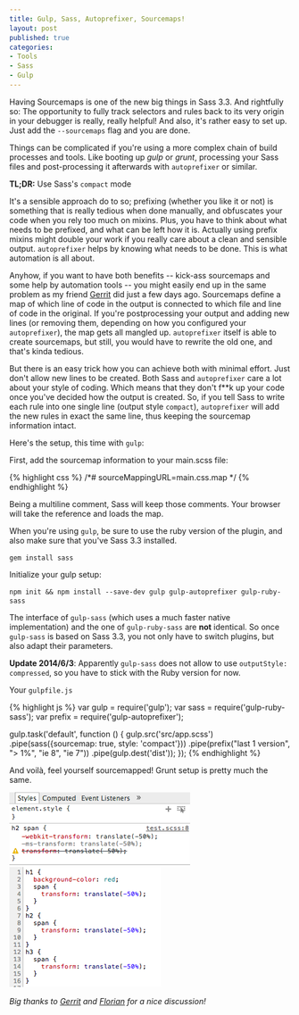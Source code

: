 ```yaml
---
title: Gulp, Sass, Autoprefixer, Sourcemaps!
layout: post
published: true
categories:
- Tools
- Sass
- Gulp
---
```

Having Sourcemaps is one of the new big things in Sass 3.3. And rightfully so: The opportunity to fully track selectors and rules back to its very origin in your debugger is really, really helpful! And also, it's rather easy to set up. Just add the `--sourcemaps` flag and you are done.

Things can be complicated if you're using a more complex chain of build processes and tools. Like booting up *gulp* or *grunt*, processing your Sass files and post-processing it afterwards with `autoprefixer` or similar.

**TL;DR:** Use Sass's `compact` mode

It's a sensible approach do to so; prefixing (whether you like it or not) is something that is really tedious when done manually, and obfuscates your code when you rely too much on mixins. Plus, you have to think about what needs to be prefixed, and what can be left how it is. Actually using prefix mixins might double your work if you really care about a clean and sensible output. `autoprefixer` helps by knowing what needs to be done. This is what automation is all about.

Anyhow, if you want to have both benefits -- kick-ass sourcemaps and some help by automation tools -- you might easily end up in the same problem as my friend [Gerrit](http://praegnanz.de) did just a few days ago. Sourcemaps define a map of which line of code in the output is connected to which file and line of code in the original. If you're postprocessing your output and adding new lines (or removing them, depending on how you configured your `autoprefixer`), the map gets all mangled up. `autoprefixer` itself is able to create sourcemaps, but still, you would have to rewrite the old one, and that's kinda tedious.

But there is an easy trick how you can achieve both with minimal effort. Just don't allow  new lines to be created. Both Sass and `autoprefixer` care a lot about your style of coding. Which means that they don't f**k up your code once you've decided how the output is created. So, if you tell Sass to write each rule into one single line (output style `compact`), `autoprefixer` will add the new rules in exact the same line, thus keeping the sourcemap information intact.

Here's the setup, this time with `gulp`:

First, add the sourcemap information to your main.scss file:

{% highlight css %}
/*# sourceMappingURL=main.css.map */
{% endhighlight %}

Being a multiline comment, Sass will keep those comments. Your browser will take the reference and loads the map.

When you're using `gulp`, be sure to use the ruby version of the plugin, and also make sure that you've Sass 3.3 installed.

```
gem install sass
```

Initialize your gulp setup:

```
npm init && npm install --save-dev gulp gulp-autoprefixer gulp-ruby-sass
```

The interface of `gulp-sass` (which uses a much faster native implementation) and the one of `gulp-ruby-sass` are **not** identical. So once `gulp-sass` is based on Sass 3.3, you not only have to switch plugins, but also adapt their parameters.

**Update 2014/6/3**: Apparently `gulp-sass` does not allow to use `outputStyle: compressed`, so you have to stick with the Ruby version for now.

Your `gulpfile.js`

{% highlight js %}
var gulp = require('gulp');
var sass = require('gulp-ruby-sass');
var prefix = require('gulp-autoprefixer');

gulp.task('default', function () {
    gulp.src('src/app.scss')
        .pipe(sass({sourcemap: true, style: 'compact'}))
        .pipe(prefix("last 1 version", "> 1%", "ie 8", "ie 7"))
        .pipe(gulp.dest('dist'));
});
{% endhighlight %}

And voilà, feel yourself sourcemapped! Grunt setup is pretty much the same.

![Style tab in chrome shows the scss file](/wp-content/uploads/2014/chrome1.png)
![Source tab leads to the right source and line](/wp-content/uploads/2014/chrome2.png)

*Big thanks to [Gerrit](https://twitter.com/gerritvanaaken) and [Florian](https://twitter.com/pichfl) for a nice discussion!*
